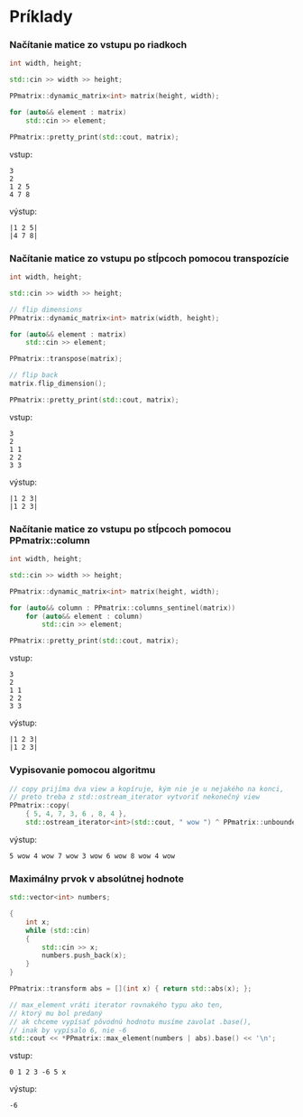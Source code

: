 ﻿# Príklady

### Načítanie matice zo vstupu po riadkoch

```cpp
int width, height;

std::cin >> width >> height;

PPmatrix::dynamic_matrix<int> matrix(height, width);

for (auto&& element : matrix)
	std::cin >> element;

PPmatrix::pretty_print(std::cout, matrix);
```

vstup:

```
3
2
1 2 5
4 7 8
```

výstup:

```
|1 2 5|
|4 7 8|
```

### Načítanie matice zo vstupu po stĺpcoch pomocou transpozície

```cpp
int width, height;

std::cin >> width >> height;

// flip dimensions
PPmatrix::dynamic_matrix<int> matrix(width, height);

for (auto&& element : matrix)
	std::cin >> element;

PPmatrix::transpose(matrix);

// flip back
matrix.flip_dimension();

PPmatrix::pretty_print(std::cout, matrix);
```

vstup:

```
3
2
1 1
2 2
3 3
```

výstup:

```
|1 2 3|
|1 2 3|
```

### Načítanie matice zo vstupu po stĺpcoch pomocou PPmatrix::column

```cpp
int width, height;

std::cin >> width >> height;

PPmatrix::dynamic_matrix<int> matrix(height, width);

for (auto&& column : PPmatrix::columns_sentinel(matrix))
	for (auto&& element : column)
		std::cin >> element;

PPmatrix::pretty_print(std::cout, matrix);
```

vstup:

```
3
2
1 1
2 2
3 3
```

výstup:

```
|1 2 3|
|1 2 3|
```

### Vypisovanie pomocou algoritmu

```cpp
// copy prijíma dva view a kopíruje, kým nie je u nejakého na konci,
// preto treba z std::ostream_iterator vytvoriť nekonečný view
PPmatrix::copy(
	{ 5, 4, 7, 3, 6 , 8, 4 },
	std::ostream_iterator<int>(std::cout, " wow ") ^ PPmatrix::unbounded);
```

výstup:

```
5 wow 4 wow 7 wow 3 wow 6 wow 8 wow 4 wow 
```

### Maximálny prvok v absolútnej hodnote

```cpp
std::vector<int> numbers;

{
	int x;
	while (std::cin)
	{
		std::cin >> x;
		numbers.push_back(x);
	}
}

PPmatrix::transform abs = [](int x) { return std::abs(x); };

// max_element vráti iterator rovnakého typu ako ten,
// ktorý mu bol predaný
// ak chceme vypísať pôvodnú hodnotu musíme zavolat .base(),
// inak by vypísalo 6, nie -6
std::cout << *PPmatrix::max_element(numbers | abs).base() << '\n';
```

vstup:

```
0 1 2 3 -6 5 x
```

výstup:

```
-6
```
